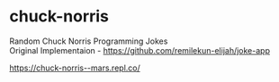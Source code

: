 # chuck-norris
Random Chuck Norris Programming Jokes <br>
Original Implementaion - https://github.com/remilekun-elijah/joke-app

https://chuck-norris--mars.repl.co/
